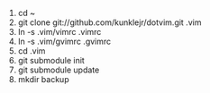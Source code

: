 1. cd ~
1. git clone git://github.com/kunklejr/dotvim.git .vim
1. ln -s .vim/vimrc .vimrc
1. ln -s .vim/gvimrc .gvimrc
1. cd .vim
1. git submodule init
1. git submodule update
1. mkdir backup

